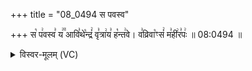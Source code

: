 +++
title = "08_0494 स पवस्व"

+++
स꣡ प꣢वस्व꣣ य꣢꣫ आवि꣣थे꣡न्द्रं꣢ वृ꣣त्रा꣢य꣣ ह꣡न्त꣢वे। व꣣व्रिवा꣡ꣳसं꣢ म꣣ही꣢र꣣पः꣢ ॥ 08:0494 ॥

<details><summary>विस्वर-मूलम् (VC)</summary>

स पवस्व य आविथेन्द्रं वृत्राय हन्तवे । वव्रिवाꣳसं महीरपः ॥४९४॥
</details>